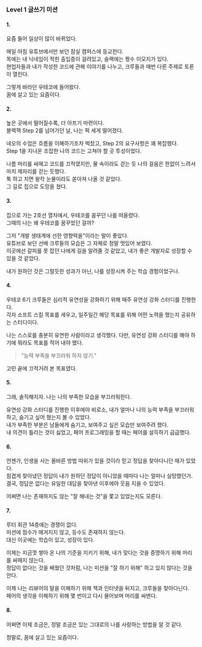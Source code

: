 ### Level 1 글쓰기 미션 

#### 1.

요즘 들어 일상이 많이 바뀌었다. <br>

매일 아침 유튜브에서만 보던 잠실 캠퍼스에 등교한다. <br>
목에는 내 닉네임이 적힌 출입증이 걸려있고, 슬랙에는 짱수 이모지가 있다. <br>
현업자들과 내가 작성한 코드에 관해 이야기를 나누고, 크루들과 매번 다른 주제로 토론이 열린다. <br>

그렇게 바라던 우테코에 들어왔다. <br>
꿈에 살고 있는 요즘이다. <br>

#### 2.

높은 곳에서 떨어질수록, 더 아프기 마련이다. <br>
블랙잭 Step 2를 넘어가던 날, 나는 퍽 세게 떨어졌다. <br>

네오의 수업은 흐름을 이해하기조차 벅찼고, Step 2의 요구사항은 꽤 복잡했다. <br>
Step 1을 지나온 조잡한 나의 코드는 고쳐야 할 곳 투성이었다. <br>

나름 머리를 싸매고 코드를 끄적였지만, 물 속이라도 걷는 듯 나의 걸음은 한없이 느려서 마치 제자리를 걷는 듯했다. <br>
툭 하고 치면 왈칵 눈물이라도 쏟아져 나올 것 같았다. <br>
그 길로 집으로 도망을 쳤다. <br>

#### 3.

집으로 가는 2호선 열차에서, 우테코를 꿈꾸던 나를 떠올렸다. <br>
그때의 나는 왜 우테코를 꿈꾸었던 걸까? <br>

그저 "개발 생태계에 선한 영향력을"이라는 말이 좋았다. <br>
유튜브로 보던 선배 크루들의 모습은 그 자체로 정말 멋있어 보였다. <br>
이곳에선 갈피를 못 잡던 나에게 길을 알려줄 것 같았고, 내가 좋은 개발자로 성장할 수 있을 것 같았다. <br>

내가 원하던 것은 그럴듯한 성과가 아닌, 나를 성장시켜 주는 학습 경험이었구나. <br>

#### 4.

우테코 6기 크루들은 심리적 유연성을 강화하기 위해 매주 유연성 강화 스터디를 진행한다.  <br>
각자 소프트 스킬 목표를 세우고, 일주일간 해당 목표를 위해 어떤 노력을 했는지 공유하는 스터디이다. <br>

나는 스스로를 충분히 유연한 사람이라고 생각했다. 다만, 유연성 강화 스터디를 해야 하기에 뭐라도 목표를 적어 내야 했다. <br>

> "능력 부족을 부끄러워 하지 않기." <br>

고민 끝에 끄적거려 본 목표였다. <br>

#### 5.

그래, 솔직해지자. 나는 나의 부족한 모습을 부끄러워한다. <br>

유연성 강화 스터디를 진행한 이후에야 비로소, 내가 얼마나 나의 능력 부족을 부끄러워하고, 숨기고 싶어 했는지 볼 수 있었다. <br>
내가 부족한 부분은 남들에게 숨기고, 보여주고 싶은 모습만 보여주려 했다.  <br>
내 의견이 틀리는 것이 싫었고, 페어 프로그래밍을 할 때는 페어를 설득하기 급급했다. <br>

#### 6.

언젠가, 인생을 사는 올바른 방법 따위가 있을 것이라 믿고 정답을 찾아다니던 때가 있었다. <br>
힘겹게 찾아냈던 정답이 내가 원하던 정답이 아니었을 때마다 나는 얼마나 실망했던가. <br>
결국, 정답은 없다는 유일한 대답을 찾아낸 이후에야 웃음 지을 수 있었다. <br>

어쩌면 나는 존재하지도 않는 "잘 해내는 것"을 쫓고 있었는지도 모른다. <br>

#### 7.

루터 회관 14층에는 경쟁이 없다.  <br>
미션에 점수가 매겨지지 않고, 등수도 존재하지 않는다.  <br>
대신 이곳에는 학습이 있고, 성장이 있다. <br>

이제는 지금껏 쌓아 온 나의 기준을 지키기 위해, 내가 맞다는 것을 증명하기 위해 머리를 싸매지 않는다. <br>
정답이 없다는 것을 배웠던 것처럼, 나는 미션을 "잘 하기 위해" 하고 있지 않다는 것을 안다. <br>

이제 나는 리뷰어의 말을 이해하기 위해 책과 인터넷을 뒤지고, 크루들을 찾아다닌다. <br>
페어의 생각을 이해하기 위해 몇 번이고 다시 물어보며 머리를 싸맨다. <br>

#### 8.

어쩌면 이제 조금은, 정말 조금은 있는 그대로의 나를 사랑하는 방법을 알 것 같다. <br>

정말로, 꿈에 살고 있는 요즘이다. <br>
